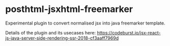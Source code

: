 # posthtml-jsxhtml-freemarker
Experimental plugin to convert normalised jsx into java freemarker template. 

Details of the plugin and its usecases here:
https://codeburst.io/jsx-react-js-java-server-side-rendering-ssr-2018-cf3aaff7969d

